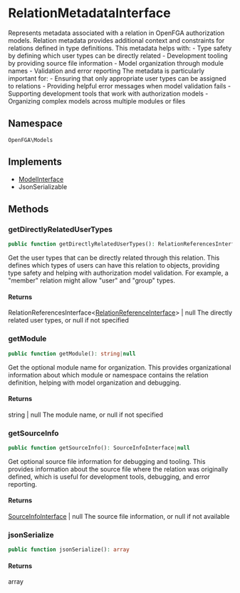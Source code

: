# RelationMetadataInterface

Represents metadata associated with a relation in OpenFGA authorization models. Relation metadata provides additional context and constraints for relations defined in type definitions. This metadata helps with: - Type safety by defining which user types can be directly related - Development tooling by providing source file information - Model organization through module names - Validation and error reporting The metadata is particularly important for: - Ensuring that only appropriate user types can be assigned to relations - Providing helpful error messages when model validation fails - Supporting development tools that work with authorization models - Organizing complex models across multiple modules or files

## Namespace
`OpenFGA\Models`

## Implements
* [ModelInterface](Models/ModelInterface.md)
* JsonSerializable



## Methods
### getDirectlyRelatedUserTypes


```php
public function getDirectlyRelatedUserTypes(): RelationReferencesInterface<RelationReferenceInterface>|null
```

Get the user types that can be directly related through this relation. This defines which types of users can have this relation to objects, providing type safety and helping with authorization model validation. For example, a &quot;member&quot; relation might allow &quot;user&quot; and &quot;group&quot; types.


#### Returns
RelationReferencesInterface&lt;[RelationReferenceInterface](Models/RelationReferenceInterface.md)&gt; | null
 The directly related user types, or null if not specified

### getModule


```php
public function getModule(): string|null
```

Get the optional module name for organization. This provides organizational information about which module or namespace contains the relation definition, helping with model organization and debugging.


#### Returns
string | null
 The module name, or null if not specified

### getSourceInfo


```php
public function getSourceInfo(): SourceInfoInterface|null
```

Get optional source file information for debugging and tooling. This provides information about the source file where the relation was originally defined, which is useful for development tools, debugging, and error reporting.


#### Returns
[SourceInfoInterface](Models/SourceInfoInterface.md) | null
 The source file information, or null if not available

### jsonSerialize


```php
public function jsonSerialize(): array
```



#### Returns
array

